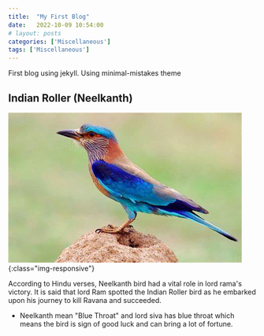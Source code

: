 ```yaml
---
title:  "My First Blog"
date:   2022-10-09 10:54:00
# layout: posts
categories: ['Miscellaneous']
tags: ['Miscellaneous']
---
```


First blog using jekyll.
Using minimal-mistakes theme

## Indian Roller (Neelkanth)
![Image](/assets/pics/indianrollerbird.png){:class="img-responsive"}

[//]: # ( ### [Image]&#40;https://tse1.mm.bing.net/th?id=OIP.BNvNnLtFTowIRdGln_XG4wE3DI&pid=Api&P=0&#41;)

According to Hindu verses, Neelkanth bird had a vital role in lord rama's victory.
It is said that lord Ram spotted the Indian Roller bird as he embarked upon his journey to kill Ravana and succeeded. 
* Neelkanth mean "Blue Throat" and lord siva has blue throat which means the bird is sign of good luck and can bring a lot of fortune.
